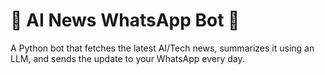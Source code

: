 # 📰 AI News WhatsApp Bot 🤖

A Python bot that fetches the latest AI/Tech news, summarizes it using an LLM, and sends the update to your WhatsApp every day.


